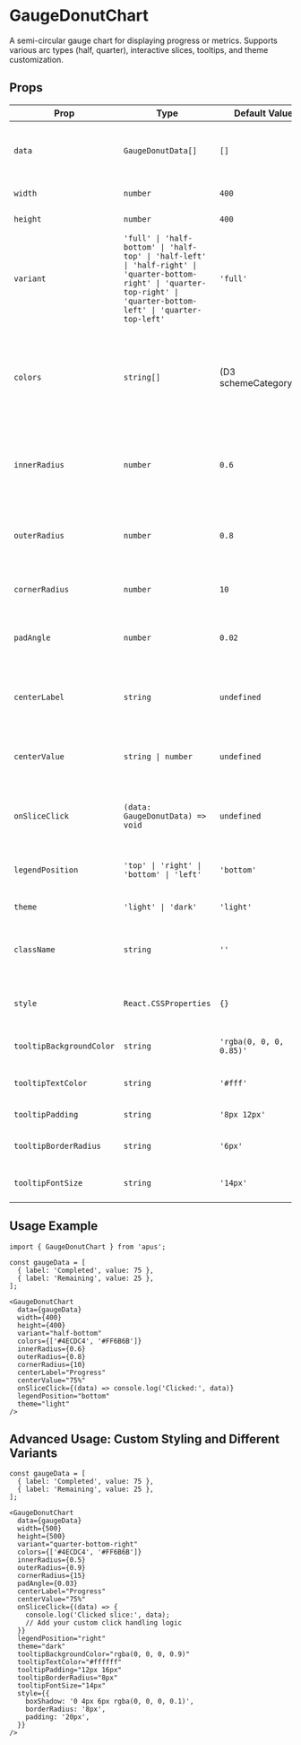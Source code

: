 # GaugeDonutChart

A semi-circular gauge chart for displaying progress or metrics. Supports various arc types (half, quarter), interactive slices, tooltips, and theme customization.

## Props

| Prop                   | Type                                                         | Default Value                      | Description                                                                                             |
|------------------------|--------------------------------------------------------------|------------------------------------|---------------------------------------------------------------------------------------------------------|
| `data`                 | `GaugeDonutData[]`                                          | `[]`                               | Array of data points (label-value pairs).                                                               |
| `width`                | `number`                                                     | `400`                              | Width of the chart.                                                                                     |
| `height`               | `number`                                                     | `400`                              | Height of the chart.                                                                                    |
| `variant`              | `'full' \| 'half-bottom' \| 'half-top' \| 'half-left' \| 'half-right' \| 'quarter-bottom-right' \| 'quarter-top-right' \| 'quarter-bottom-left' \| 'quarter-top-left'` | `'full'` | Type of gauge arc.                                                                                     |
| `colors`               | `string[]`                                                   | (D3 schemeCategory10)              | Array of colors for the slices. Colors will cycle if there are more data points than colors.            |
| `innerRadius`          | `number`                                                     | `0.6`                              | Inner radius of the gauge (0-1, relative to outer radius).                                              |
| `outerRadius`          | `number`                                                     | `0.8`                              | Outer radius of the gauge (0-1, relative to chart size).                                                |
| `cornerRadius`         | `number`                                                     | `10`                               | Corner radius for the slices.                                                                           |
| `padAngle`             | `number`                                                     | `0.02`                             | Padding angle between slices in radians.                                                                |
| `centerLabel`          | `string`                                                     | `undefined`                        | Text to display in the center of the gauge.                                                             |
| `centerValue`          | `string \| number`                                         | `undefined`                        | Value to display in the center of the gauge.                                                            |
| `onSliceClick`         | `(data: GaugeDonutData) => void`                            | `undefined`                        | Callback function when a slice is clicked.                                                              |
| `legendPosition`       | `'top' \| 'right' \| 'bottom' \| 'left'`                    | `'bottom'`                         | Position of the legend relative to the chart.                                                           |
| `theme`                | `'light' \| 'dark'`                                        | `'light'`                          | Theme for the chart.                                                                                    |
| `className`            | `string`                                                     | `''`                               | Additional CSS class name for the container.                                                            |
| `style`                | `React.CSSProperties`                                        | `{}`                               | Additional CSS styles for the container.                                                                |
| `tooltipBackgroundColor` | `string`                                                     | `'rgba(0, 0, 0, 0.85)'`            | Background color for the tooltip.                                                                       |
| `tooltipTextColor`     | `string`                                                     | `'#fff'`                           | Text color for the tooltip.                                                                             |
| `tooltipPadding`       | `string`                                                     | `'8px 12px'`                       | Padding for the tooltip.                                                                                |
| `tooltipBorderRadius`  | `string`                                                     | `'6px'`                            | Border radius for the tooltip.                                                                          |
| `tooltipFontSize`      | `string`                                                     | `'14px'`                           | Font size for the tooltip.                                                                              |

## Usage Example

```tsx
import { GaugeDonutChart } from 'apus';

const gaugeData = [
  { label: 'Completed', value: 75 },
  { label: 'Remaining', value: 25 },
];

<GaugeDonutChart
  data={gaugeData}
  width={400}
  height={400}
  variant="half-bottom"
  colors={['#4ECDC4', '#FF6B6B']}
  innerRadius={0.6}
  outerRadius={0.8}
  cornerRadius={10}
  centerLabel="Progress"
  centerValue="75%"
  onSliceClick={(data) => console.log('Clicked:', data)}
  legendPosition="bottom"
  theme="light"
/>
```

## Advanced Usage: Custom Styling and Different Variants

```tsx
const gaugeData = [
  { label: 'Completed', value: 75 },
  { label: 'Remaining', value: 25 },
];

<GaugeDonutChart
  data={gaugeData}
  width={500}
  height={500}
  variant="quarter-bottom-right"
  colors={['#4ECDC4', '#FF6B6B']}
  innerRadius={0.5}
  outerRadius={0.9}
  cornerRadius={15}
  padAngle={0.03}
  centerLabel="Progress"
  centerValue="75%"
  onSliceClick={(data) => {
    console.log('Clicked slice:', data);
    // Add your custom click handling logic
  }}
  legendPosition="right"
  theme="dark"
  tooltipBackgroundColor="rgba(0, 0, 0, 0.9)"
  tooltipTextColor="#ffffff"
  tooltipPadding="12px 16px"
  tooltipBorderRadius="8px"
  tooltipFontSize="14px"
  style={{
    boxShadow: '0 4px 6px rgba(0, 0, 0, 0.1)',
    borderRadius: '8px',
    padding: '20px',
  }}
/>
``` 